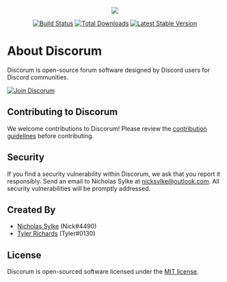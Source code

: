 <p align="center">
	<a href="https://discorum.com" target="_blank"><img src="http://nsylke.me/img/discorum.png"></a>
</p>

<p align="center">
	<a href="https://travis-ci.org/discorum/discorum"><img src="https://travis-ci.org/discorum/discorum.svg" alt="Build Status"></a>
	<a href="https://packagist.org/packages/discorum/discorum"><img src="https://poser.pugx.org/discorum/discorum/d/total.svg" alt="Total Downloads"></a>
	<a href="https://packagist.org/packages/discorum/discorum"><img src="https://poser.pugx.org/discorum/discorum/v/stable.svg" alt="Latest Stable Version"></a>
</p>

# About Discorum 

Discorum is open-source forum software designed by Discord users for Discord communities.

[![Join Discorum](https://discordapp.com/api/guilds/450508841738829826/embed.png?style=banner2)](https://discord.gg/GJtaVjQ)


## Contributing to Discorum

We welcome contributions to Discorum! Please review the [contribution guidelines](https://github.com/Discorum/Discorum/blob/master/CONTRIBUTING.md) before contributing.


## Security

If you find a security vulnerability within Discorum, we ask that you report it responsibly. Send an email to Nicholas Sylke at [nicksylke@outlook.com](mailto:nicksylke@outlook.com). All security vulnerabilities will be promptly addressed.


## Created By

- [Nicholas Sylke](https://github.com/nsylke) (Nick#4490)
- [Tyler Richards](https://github.com/tjrgg) (Tyler#0130)


## License

Discorum is open-sourced software licensed under the [MIT license](https://github.com/Discorum/Discorum/blob/master/LICENSE).
